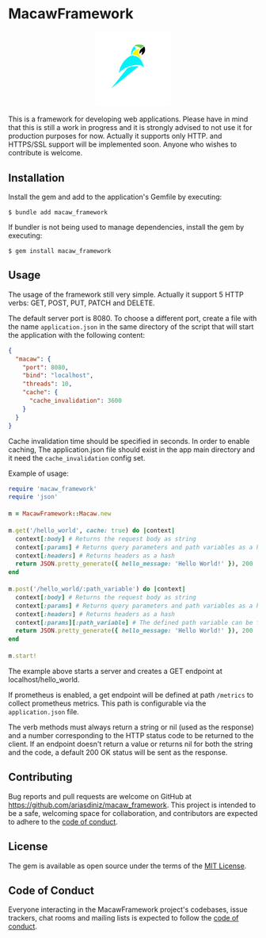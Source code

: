 # MacawFramework

<img src="macaw_logo.png" alt= “” style="width: 30%;height: 30%;margin-left: 35%">

This is a framework for developing web applications. Please have in mind that this is still a work in progress and
it is strongly advised to not use it for production purposes for now. Actually it supports only HTTP. and HTTPS/SSL
support will be implemented soon. Anyone who wishes to contribute is welcome.

## Installation

Install the gem and add to the application's Gemfile by executing:

    $ bundle add macaw_framework

If bundler is not being used to manage dependencies, install the gem by executing:

    $ gem install macaw_framework

## Usage

The usage of the framework still very simple. Actually it support 5 HTTP verbs: GET, POST, PUT, PATCH and DELETE.

The default server port is 8080. To choose a different port, create a file with the name `application.json` 
in the same directory of the script that will start the application with the following content:

```json
{
  "macaw": {
    "port": 8080,
    "bind": "localhost",
    "threads": 10,
    "cache": {
      "cache_invalidation": 3600
    }
  }
}
```

Cache invalidation time should be specified in seconds. In order to enable caching, The application.json file
should exist in the app main directory and it need the `cache_invalidation` config set.

Example of usage:

```ruby
require 'macaw_framework'
require 'json'

m = MacawFramework::Macaw.new

m.get('/hello_world', cache: true) do |context|
  context[:body] # Returns the request body as string
  context[:params] # Returns query parameters and path variables as a hash
  context[:headers] # Returns headers as a hash
  return JSON.pretty_generate({ hello_message: 'Hello World!' }), 200
end

m.post('/hello_world/:path_variable') do |context|
  context[:body] # Returns the request body as string
  context[:params] # Returns query parameters and path variables as a hash
  context[:headers] # Returns headers as a hash
  context[:params][:path_variable] # The defined path variable can be found in :params
  return JSON.pretty_generate({ hello_message: 'Hello World!' }), 200
end

m.start!
```

The example above starts a server and creates a GET endpoint at localhost/hello_world.

If prometheus is enabled, a get endpoint will be defined at path `/metrics` to collect prometheus metrics. This path
is configurable via the `application.json` file.

The verb methods must always return a string or nil (used as the response) and a number corresponding to the HTTP status 
code to be returned to the client. If an endpoint doesn't return a value or returns nil for both the string and the 
code, a default 200 OK status will be sent as the response.

## Contributing

Bug reports and pull requests are welcome on GitHub at https://github.com/ariasdiniz/macaw_framework. This project is intended to be a safe, welcoming space for collaboration, and contributors are expected to adhere to the [code of conduct](https://github.com/ariasdiniz/macaw_framework/blob/main/CODE_OF_CONDUCT.md).

## License

The gem is available as open source under the terms of the [MIT License](https://opensource.org/licenses/MIT).

## Code of Conduct

Everyone interacting in the MacawFramework project's codebases, issue trackers, chat rooms and mailing lists is expected to follow the [code of conduct](https://github.com/ariasdiniz/macaw_framework/blob/main/CODE_OF_CONDUCT.md).
